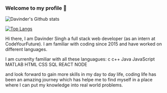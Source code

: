 ### Welcome to my profile 👋

![Davinder's Github stats](https://github-readme-stats.vercel.app/api?username=davibaweja&theme=vue-dark&show_icons=true&count_private=true)

[![Top Langs](https://github-readme-stats.vercel.app/api/top-langs/?username=davibaweja&langs_count=8&theme=vue-dark)](https://github.com/davibaweja/github-readme-stats)

Hi there, I am Davinder Singh a full stack web developer (as an intern at CodeYourFuture). I am familiar with coding since 2015 and have worked on different languages. 

I am currenlty familiar with all these languagues:
c
c++
Java
JavaScript
MATLAB
HTML
CSS
SQL
REACT
NODE

and look forward to gain more skills in my day to day life, coding life has been an amazing journey which has helpe me to find myself in a place where I can put my knowledge into real world problems.

<!--
**davibaweja/davibaweja** is a ✨ _special_ ✨ repository because its `README.md` (this file) appears on your GitHub profile.

Here are some ideas to get you started:

- 🔭 I’m currently an intern at codeYourFuture as a Junior Developer.
- 🌱 I’m currently learning ...
- 👯 I’m looking to collaborate on ...
- 🤔 I’m looking for help with ...
- 💬 Ask me about ...
- 📫 How to reach me: ...
- 😄 Pronouns: ...
- ⚡ Fun fact: ...
-->
